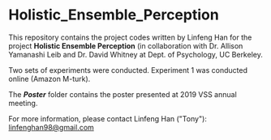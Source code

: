 # Holistic_Ensemble_Perception

This repository contains the project codes written by Linfeng Han for the project **Holistic Ensemble Perception** (in collaboration with Dr. Allison Yamanashi Leib and Dr. David Whitney at Dept. of Psychology, UC Berkeley.

Two sets of experiments were conducted. Experiment 1 was conducted online (Amazon M-turk).

The ***Poster*** folder contains the poster presented at 2019 VSS annual meeting.

For more information, please contact Linfeng Han ("Tony"): linfenghan98@gmail.com
